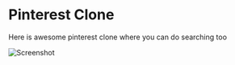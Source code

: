 # Pinterest Clone

Here is awesome pinterest clone where you can do searching too



  ![Screenshot](Screenshot_1.png)
